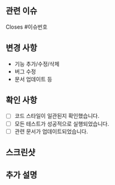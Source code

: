 ## 관련 이슈

Closes #이슈번호

## 변경 사항

- 기능 추가/수정/삭제
- 버그 수정
- 문서 업데이트 등

## 확인 사항

- [ ] 코드 스타일이 일관된지 확인했습니다.
- [ ] 모든 테스트가 성공적으로 실행되었습니다.
- [ ] 관련 문서가 업데이트되었습니다.

## 스크린샷


## 추가 설명

